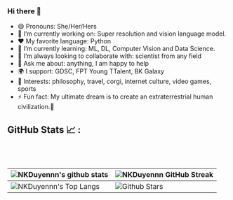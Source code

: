 ### Hi there 👋

- 😄 Pronouns: She/Her/Hers 
- 🔭 I’m currently working on: Super resolution and vision language model.
- :heart: My favorite language: Python
- 🌱 I’m currently learning: ML, DL, Computer Vision and Data Science.
- 👯 I’m always looking to collaborate with: scientist from any field
- 💬 Ask me about: anything, I am happy to help
- 🌍 I support: GDSC, FPT Young TTalent, BK Galaxy
- 💜 Interests: philosophy, travel, corgi, internet culture, video games, sports
- ⚡ Fun fact: My ultimate dream is to create an extraterrestrial human civilization.🖖


## GitHub Stats 📈 :

<br>
  <br>

| ![NKDuyennn's github stats](https://github-readme-stats.vercel.app/api?username=NKDuyennn&show_icons=true&theme=tokyonight) | ![NKDuyennn GitHub Streak](https://github-readme-streak-stats.herokuapp.com/?user=NKDuyennn&theme=tokyonight) |
| --- | --- |
| ![NKDuyennn's Top Langs](https://github-readme-stats.vercel.app/api/top-langs/?username=NKDuyennn&theme=tokyonight&layout=compact) | ![Github Stars](https://github-readme-stats.vercel.app/api?username=NKDuyennn&show_icons=true&locale=en&count_private=true&hide_rank=true&custom_title=My%20GitHub%20Stats&disable_animations=true&theme=tokyonight) |


<br>
